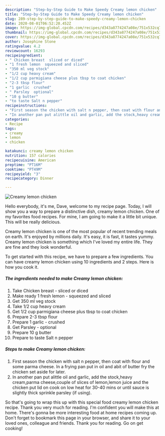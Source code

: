 ```yaml
---
description: "Step-by-Step Guide to Make Speedy Creamy lemon chicken"
title: "Step-by-Step Guide to Make Speedy Creamy lemon chicken"
slug: 289-step-by-step-guide-to-make-speedy-creamy-lemon-chicken
date: 2020-08-01T06:52:20.452Z
image: https://img-global.cpcdn.com/recipes/d343a8774247a08e/751x532cq70/creamy-lemon-chicken-recipe-main-photo.jpg
thumbnail: https://img-global.cpcdn.com/recipes/d343a8774247a08e/751x532cq70/creamy-lemon-chicken-recipe-main-photo.jpg
cover: https://img-global.cpcdn.com/recipes/d343a8774247a08e/751x532cq70/creamy-lemon-chicken-recipe-main-photo.jpg
author: Josephine Stone
ratingvalue: 4.2
reviewcount: 16293
recipeingredient:
- " Chicken breast  sliced or diced"
- "1 fresh lemon  squeezed and sliced"
- "350 ml veg stock"
- "1/2 cup heavy cream"
- "1/2 cup parmigiana cheese plus tbsp to coat chicken"
- "2-3 tbsp flour"
- "1 garlic  crushed"
- " Parsley  optional"
- "10 g butter"
- "to taste Salt n pepper"
recipeinstructions:
- "First season the chicken with salt n pepper, then coat with flour and some parma cheese. In a frying pan put in oil and abit of butter fry the chicken set aside for later."
- "In another pan put alittle oil and garlic, add the stock,heavy cream,parma cheese,couple of slices of lemon,lemon juice and the chicken put lid on cook on low heat for 30-40 mins or until sauce is slightly thick sprinkle parsley (if using)."
categories:
- Recipe
tags:
- creamy
- lemon
- chicken

katakunci: creamy lemon chicken 
nutrition: 157 calories
recipecuisine: American
preptime: "PT16M"
cooktime: "PT49M"
recipeyield: "3"
recipecategory: Dinner

---
```



![Creamy lemon chicken](https://img-global.cpcdn.com/recipes/d343a8774247a08e/751x532cq70/creamy-lemon-chicken-recipe-main-photo.jpg)

Hello everybody, it's me, Dave, welcome to my recipe page. Today, I will show you a way to prepare a distinctive dish, creamy lemon chicken. One of my favorites food recipes. For mine, I am going to make it a little bit unique. This will be really delicious.

Creamy lemon chicken is one of the most popular of recent trending meals on earth. It's enjoyed by millions daily. It's easy, it is fast, it tastes yummy. Creamy lemon chicken is something which I've loved my entire life. They are fine and they look wonderful.




To get started with this recipe, we have to prepare a few ingredients. You can have creamy lemon chicken using 10 ingredients and 2 steps. Here is how you cook it.

<!--inarticleads1-->

##### The ingredients needed to make Creamy lemon chicken:

1. Take  Chicken breast - sliced or diced
1. Make ready 1 fresh lemon - squeezed and sliced
1. Get 350 ml veg stock
1. Take 1/2 cup heavy cream
1. Get 1/2 cup parmigiana cheese plus tbsp to coat chicken
1. Prepare 2-3 tbsp flour
1. Prepare 1 garlic - crushed
1. Get  Parsley - optional
1. Prepare 10 g butter
1. Prepare to taste Salt n pepper




<!--inarticleads2-->

##### Steps to make Creamy lemon chicken:

1. First season the chicken with salt n pepper, then coat with flour and some parma cheese. In a frying pan put in oil and abit of butter fry the chicken set aside for later.
1. In another pan put alittle oil and garlic, add the stock,heavy cream,parma cheese,couple of slices of lemon,lemon juice and the chicken put lid on cook on low heat for 30-40 mins or until sauce is slightly thick sprinkle parsley (if using).




So that's going to wrap this up with this special food creamy lemon chicken recipe. Thank you very much for reading. I'm confident you will make this at home. There's gonna be more interesting food at home recipes coming up. Don't forget to bookmark this page in your browser, and share it to your loved ones, colleague and friends. Thank you for reading. Go on get cooking!
